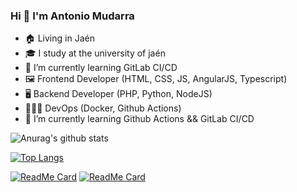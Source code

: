 ### Hi 👋 I'm Antonio Mudarra

- 🏠 Living in Jaén
- 🎓 I study at the university of jaén
- 📗 I’m currently learning GitLab CI/CD
- 🖼 Frontend Developer (HTML, CSS, JS, AngularJS, Typescript)
- 🖥 Backend Developer (PHP, Python, NodeJS)
- 🧙🏽‍♂️ DevOps (Docker, Github Actions)
- 📗 I’m currently learning Github Actions && GitLab CI/CD

![Anurag's github stats](https://github-readme-stats.vercel.app/api?username=nonodev96&show_icons=true&theme=radical)

[![Top Langs](https://github-readme-stats.vercel.app/api/top-langs/?username=nonodev96&layout=compact)](https://github.com/anuraghazra/github-readme-stats)

[![ReadMe Card](https://github-readme-stats.vercel.app/api/pin/?username=nonodev96&repo=relife)](https://github.com/nonodev96/relife)
[![ReadMe Card](https://github-readme-stats.vercel.app/api/pin/?username=nonodev96&repo=relife-cloud)](https://github.com/nonodev96/relife-cloud)

<!--
**nonodev96/nonodev96** is a ✨ _special_ ✨ repository because its `README.md` (this file) appears on your GitHub profile.

Here are some ideas to get you started:

- 🔭 I’m currently working on ...
- 🌱 I’m currently learning ...
- 👯 I’m looking to collaborate on ...
- 🤔 I’m looking for help with ...
- 💬 Ask me about ...
- 📫 How to reach me: ...
- 😄 Pronouns: ...
- ⚡ Fun fact: ...
-->
